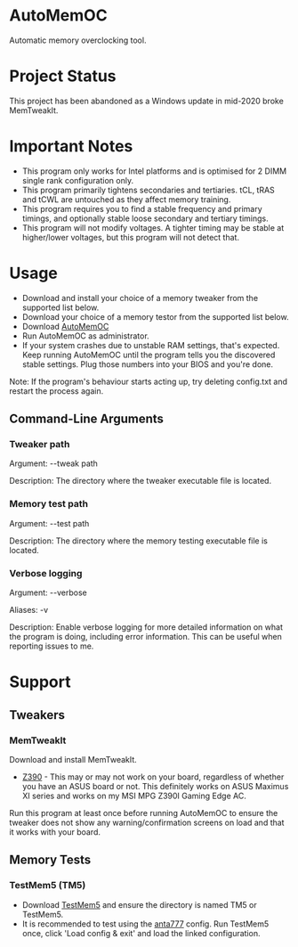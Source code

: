 # AutoMemOC
Automatic memory overclocking tool.


# Project Status
This project has been abandoned as a Windows update in mid-2020 broke MemTweakIt.

# Important Notes
* This program only works for Intel platforms and is optimised for 2 DIMM single rank configuration only.
* This program primarily tightens secondaries and tertiaries. tCL, tRAS and tCWL are untouched as they affect memory training.
* This program requires you to find a stable frequency and primary timings, and optionally stable loose secondary and tertiary timings. 
* This program will not modify voltages. A tighter timing may be stable at higher/lower voltages, but this program will not detect that. 

# Usage
* Download and install your choice of a memory tweaker from the supported list below.
* Download your choice of a memory testor from the supported list below.
* Download [AutoMemOC](https://github.com/KingFaris10/AutoMemOC/releases)
* Run AutoMemOC as administrator.
* If your system crashes due to unstable RAM settings, that's expected. Keep running AutoMemOC until the program tells you the discovered stable settings. Plug those numbers into your BIOS and you're done.


Note: If the program's behaviour starts acting up, try deleting config.txt and restart the process again.

## Command-Line Arguments
### Tweaker path
Argument: --tweak path

Description: The directory where the tweaker executable file is located.

### Memory test path
Argument: --test path

Description: The directory where the memory testing executable file is located.

### Verbose logging
Argument: --verbose

Aliases: -v

Description: Enable verbose logging for more detailed information on what the program is doing, including error information. This can be useful when reporting issues to me.

# Support
## Tweakers
### MemTweakIt
Download and install MemTweakIt.

* [Z390](https://dlcdnets.asus.com/pub/ASUS/mb/Utility/Mem_TweakIt_WIN10-64_V2.02.41.zip) - This may or may not work on your board, regardless of whether you have an ASUS board or not. This definitely works on ASUS Maximus XI series and works on my MSI MPG Z390I Gaming Edge AC.


Run this program at least once before running AutoMemOC to ensure the tweaker does not show any warning/confirmation screens on load and that it works with your board.

## Memory Tests
### TestMem5 (TM5)
* Download [TestMem5](http://testmem.tz.ru/tm5.rar) and ensure the directory is named TM5 or TestMem5.
* It is recommended to test using the [anta777](https://drive.google.com/file/d/1uegPn9ZuUoWxOssCP4PjMjGW9eC_1VJA/view) config. Run TestMem5 once, click 'Load config & exit' and load the linked configuration.
